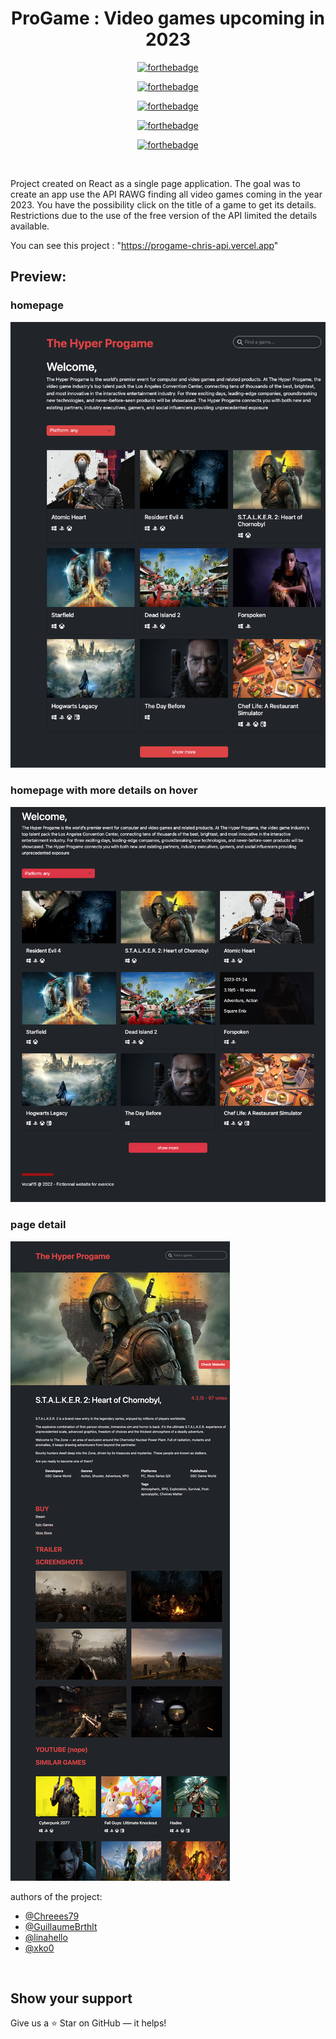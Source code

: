 <div align="center">

# ProGame : Video games upcoming in 2023 

[![forthebadge](https://forthebadge.com/images/badges/powered-by-coffee.svg)](https://forthebadge.com)

[![forthebadge](https://forthebadge.com/images/badges/uses-html.svg)](https://forthebadge.com)

[![forthebadge](https://forthebadge.com/images/badges/made-with-javascript.svg)](https://forthebadge.com)

[![forthebadge](https://forthebadge.com/images/badges/uses-css.svg)](https://forthebadge.com)

[![forthebadge](https://forthebadge.com/images/badges/works-on-my-machine.svg)](https://forthebadge.com)

</div>
</br>

Project created on React as a single page application. The goal was to create an app use the API RAWG finding all video games coming in the year 2023.
You have the possibility click on the title of a game to get its details.
Restrictions due to the use of the free version of the API limited the details available.

You can see this project : "https://progame-chris-api.vercel.app"

## Preview:

### homepage
<img src="./src/assets/readme/progame_home.png">

### homepage with more details on hover
<img src="./src/assets/readme/progame_home_details_hover.png">

### page detail
<img src="./src/assets/readme/progame_detail.png">


 authors of the project:

- [@Chreees79](https://github.com/Chreees79)
- [@GuillaumeBrthlt](https://github.com/GuillaumeBrthlt)
- [@linahello](https://github.com/linahello)
- [@xko0](https://github.com/xko0) 
</br>


## Show your support

Give us a ⭐ Star on GitHub — it helps!

</br>

